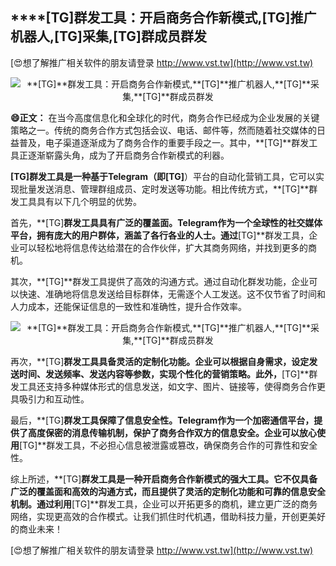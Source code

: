 ## ****[TG]**群发工具：开启商务合作新模式,**[TG]**推广机器人,**[TG]**采集,**[TG]**群成员群发**

[😍想了解推广相关软件的朋友请登录 http://www.vst.tw](http://www.vst.tw)

 <center><img src="https://vst.tw/MP4/tuiguang/png/2.png" alt="**[TG]**群发工具：开启商务合作新模式,**[TG]**推广机器人,**[TG]**采集,**[TG]**群成员群发"></center>

**😄正文：**
在当今高度信息化和全球化的时代，商务合作已经成为企业发展的关键策略之一。传统的商务合作方式包括会议、电话、邮件等，然而随着社交媒体的日益普及，电子渠道逐渐成为了商务合作的重要手段之一。其中，**[TG]**群发工具正逐渐崭露头角，成为了开启商务合作新模式的利器。

**[TG]**群发工具是一种基于Telegram（即**[TG]**）平台的自动化营销工具，它可以实现批量发送消息、管理群组成员、定时发送等功能。相比传统方式，**[TG]**群发工具具有以下几个明显的优势。

首先，**[TG]**群发工具具有广泛的覆盖面。Telegram作为一个全球性的社交媒体平台，拥有庞大的用户群体，涵盖了各行各业的人士。通过**[TG]**群发工具，企业可以轻松地将信息传达给潜在的合作伙伴，扩大其商务网络，并找到更多的商机。

其次，**[TG]**群发工具提供了高效的沟通方式。通过自动化群发功能，企业可以快速、准确地将信息发送给目标群体，无需逐个人工发送。这不仅节省了时间和人力成本，还能保证信息的一致性和准确性，提升合作效率。

 <center><img src="https://vst.tw/MP4/tuiguang/png/1.png" alt="**[TG]**群发工具：开启商务合作新模式,**[TG]**推广机器人,**[TG]**采集,**[TG]**群成员群发"></center>

再次，**[TG]**群发工具具备灵活的定制化功能。企业可以根据自身需求，设定发送时间、发送频率、发送内容等参数，实现个性化的营销策略。此外，**[TG]**群发工具还支持多种媒体形式的信息发送，如文字、图片、链接等，使得商务合作更具吸引力和互动性。

最后，**[TG]**群发工具保障了信息安全性。Telegram作为一个加密通信平台，提供了高度保密的消息传输机制，保护了商务合作双方的信息安全。企业可以放心使用**[TG]**群发工具，不必担心信息被泄露或篡改，确保商务合作的可靠性和安全性。

综上所述，**[TG]**群发工具是一种开启商务合作新模式的强大工具。它不仅具备广泛的覆盖面和高效的沟通方式，而且提供了灵活的定制化功能和可靠的信息安全机制。通过利用**[TG]**群发工具，企业可以开拓更多的商机，建立更广泛的商务网络，实现更高效的合作模式。让我们抓住时代机遇，借助科技力量，开创更美好的商业未来！

[😍想了解推广相关软件的朋友请登录 http://www.vst.tw](http://www.vst.tw)



